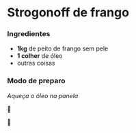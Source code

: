# Strogonoff de frango
### Ingredientes
 - **1kg** de peito de frango sem pele
 - **1 colher** de óleo
 - outras coisas

### Modo de preparo

_Aqueça o óleo na panela_

:baby_chick:

:bikini:

